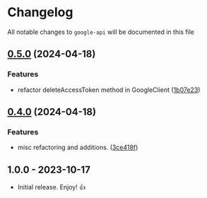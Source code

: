 # Changelog

All notable changes to `google-api` will be documented in this file

## [0.5.0](https://github.com/tomshaw/google-api/compare/v0.4.0...v0.5.0) (2024-04-18)


### Features

* refactor deleteAccessToken method in GoogleClient ([1b07e23](https://github.com/tomshaw/google-api/commit/1b07e23945d3684cab081cea388552a2fd81cd55))

## [0.4.0](https://github.com/tomshaw/google-api/compare/v0.3.2...v0.4.0) (2024-04-18)


### Features

* misc refactoring and additions. ([3ce418f](https://github.com/tomshaw/google-api/commit/3ce418fed4568caf760b9d4db82273f68b5baa17))

## 1.0.0 - 2023-10-17

- Initial release. Enjoy! 👍
